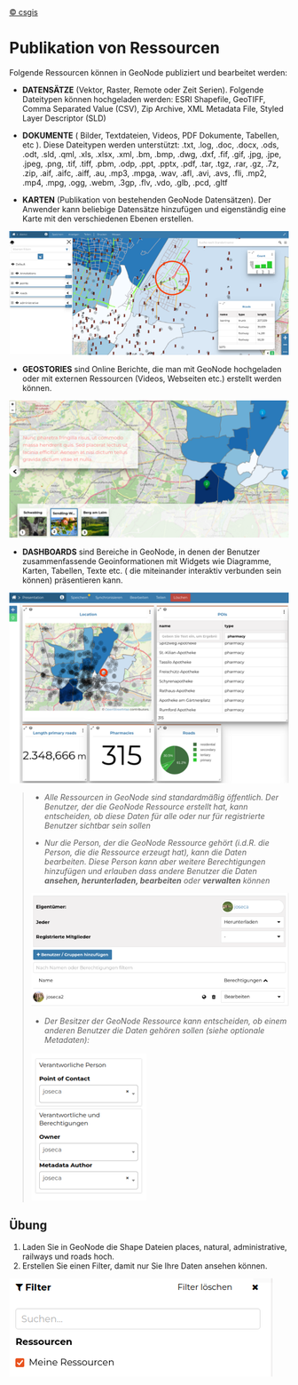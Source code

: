 <!-- the Menu -->

<link rel="stylesheet" media="all" href="../styles.css" />
<div id="logo"><a href="https://csgis.de">© csgis</a></div>
<div id="menu"></div>
<div id="jumpMenu"></div>
<script src="../menu.js"></script>
<script src="../jumpmenu.js"></script>
<!-- the Menu -->

# Publikation von Ressourcen

Folgende Ressourcen können in GeoNode publiziert und bearbeitet werden:

- **DATENSÄTZE** (Vektor, Raster, Remote oder Zeit Serien). Folgende Dateitypen können hochgeladen werden:
  ESRI Shapefile, GeoTIFF, Comma Separated Value (CSV), Zip Archive, XML Metadata File, Styled Layer Descriptor (SLD)

- **DOKUMENTE** ( Bilder, Textdateien, Videos, PDF Dokumente, Tabellen, etc ).
  Diese Dateitypen werden unterstützt:
  .txt, .log, .doc, .docx, .ods, .odt, .sld, .qml, .xls, .xlsx, .xml, .bm, .bmp, .dwg, .dxf, .fif, .gif, .jpg, .jpe, .jpeg, .png, .tif, .tiff, .pbm, .odp, .ppt, .pptx, .pdf, .tar, .tgz, .rar, .gz, .7z, .zip, .aif, .aifc, .aiff, .au, .mp3, .mpga, .wav, .afl, .avi, .avs, .fli, .mp2, .mp4, .mpg, .ogg, .webm, .3gp, .flv, .vdo, .glb, .pcd, .gltf

- **KARTEN** (Publikation von bestehenden GeoNode Datensätzen). Der Anwender kann beliebige Datensätze hinzufügen und eigenständig eine Karte mit den verschiedenen Ebenen erstellen.

![Karten](images/image10_2.png)

- **GEOSTORIES** sind Online Berichte, die man mit  GeoNode hochgeladen oder mit externen Ressourcen (Videos, Webseiten etc.) erstellt werden können.

![Geostories](images/image11_2.png)

- **DASHBOARDS** sind Bereiche in GeoNode, in denen der Benutzer zusammenfassende Geoinformationen mit Widgets wie Diagramme, Karten, Tabellen, Texte etc. ( die miteinander interaktiv verbunden sein können) präsentieren kann.

![Dashboard](images/image12_2.png)

> - *Alle Ressourcen in GeoNode sind standardmäßig öffentlich. Der Benutzer, der die GeoNode Ressource erstellt hat, kann entscheiden, ob diese Daten für alle oder nur für registrierte Benutzer sichtbar sein sollen*
> 
> - *Nur die Person, der die GeoNode Ressource  gehört (i.d.R. die Person, die die Ressource erzeugt hat), kann die Daten bearbeiten. Diese Person kann aber weitere Berechtigungen hinzufügen und erlauben dass andere Benutzer die Daten **ansehen, herunterladen, bearbeiten** oder **verwalten** können*
> 
> ![Berechtigungen](images/image14_2.png)
> 
> - *Der Besitzer der GeoNode Ressource kann entscheiden, ob einem anderen Benutzer die Daten gehören sollen (siehe optionale Metadaten):*
> 
> ![Eigentümer](images/image16_2.png)

## Übung

1. Laden Sie in GeoNode die Shape Dateien places, natural, administrative, railways und roads hoch.
2. Erstellen Sie einen Filter, damit nur Sie Ihre Daten ansehen können.

![Daten filtern](images/image17.png)
